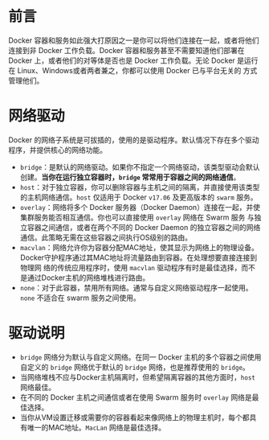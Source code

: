 # 前言

Docker 容器和服务如此强大打原因之一是你可以将他们连接在一起，或者将他们连接到非 Docker 工作负载。Docker 容器和服务甚至不需要知道他们部署在 
Docker 上，或者他们的对等体是否也是 Docker 工作负载。无论 Docker 是运行在 Linux、Windows或者两者兼之，你都可以使用 Docker 已与平台无关的
方式管理他们。

# 网络驱动

Docker 的网络子系统是可拔插的，使用的是驱动程序。默认情况下存在多个驱动程序，并提供核心的网络功能。

- `bridge`：是默认的网络驱动。如果你不指定一个网络驱动，该类型驱动会默认创建。**当你在运行独立容器时，`bridge` 常常用于容器之间的网络通信**。
- `host`：对于独立容器，你可以删除容器与主机之间的隔离，并直接使用该类型的主机网络通信。`host` 仅适用于 Docker `v17.06` 及更高版本的 
`swarm` 服务。
- `overlay`：网络将多个 Docker 服务器（Docker Daemon）连接在一起，并使集群服务能否相互通信。你也可以直接使用 `overlay` 网络在 Swarm 服务
与独立容器之间通信，或者在两个不同的 Docker Daemon 的独立容器之间的网络通信。此策略无需在这些容器之间执行OS级别的路由。
- `macvlan`：网络允许你为容器分配MAC地址，使其显示为网络上的物理设备。Docker守护程序通过其MAC地址将流量路由到容器。在处理想要直接连接到物理网
络的传统应用程序时，使用 `macvlan` 驱动程序有时是最佳选择，而不是通过Docker主机的网络堆栈进行路由。
- `none`：对于此容器，禁用所有网络。通常与自定义网络驱动程序一起使用。`none` 不适合在 swarm 服务之间使用。

# 驱动说明

- `bridge` 网络分为默认与自定义网络。在同一 Docker 主机的多个容器之间使用自定义的 `bridge` 网络优于默认的 `bridge` 网络，也是推荐使用的 
`bridge`。
- 当网络堆栈不应与Docker主机隔离时，但希望隔离容器的其他方面时，`host` 网络最佳。
- 在不同的 Docker 主机之间通信或者在使用 Swarm 服务时 `overlay` 网络是最佳选择。
- 当你从VM设置迁移或需要你的容器看起来像网络上的物理主机时，每个都具有唯一的MAC地址。`MacLan` 网络是最佳选择。